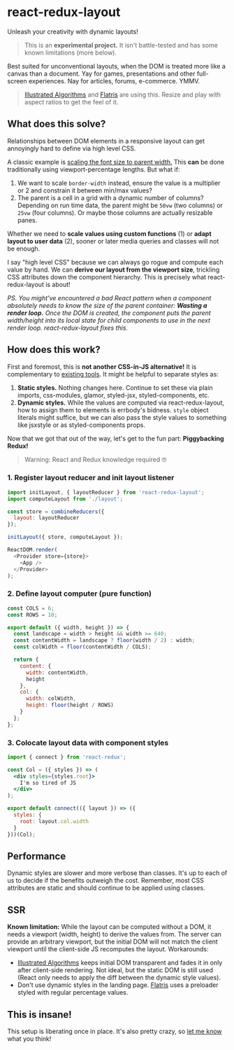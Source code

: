 # react-redux-layout
Unleash your creativity with dynamic layouts!

> This is an **experimental project.** It isn't battle-tested and has some known limitations (more below).

Best suited for unconventional layouts, when the DOM is treated more like a canvas than a document. Yay for games, presentations and other full-screen experiences. Nay for articles, forums, e-commerce. YMMV.

> [Illustrated Algorithms](https://illustrated-algorithms.now.sh/) and [Flatris](https://skidding.github.io/flatris/) are using this. Resize and play with aspect ratios to get the feel of it.

## What does this solve?

Relationships between DOM elements in a responsive layout can get annoyingly hard to define via high level CSS.

A classic example is [scaling the font size to parent width.](http://stackoverflow.com/questions/16056591/font-scaling-based-on-width-of-container#comment29460412_19814948) This **can** be done traditionally using viewport-percentage lengths. But what if:

1. We want to scale `border-width` instead, ensure the value is a multiplier or 2 and constrain it between min/max values?
2. The parent is a cell in a grid with a dynamic number of columns? Depending on run time data, the parent might be `50vw` (two columns) or `25vw` (four columns). Or maybe those columns are actually resizable panes.

Whether we need to **scale values using custom functions** (1) or **adapt layout to user data** (2), sooner or later media queries and classes will not be enough.

I say "high level CSS" because we can always go rogue and compute each value by hand. We can **derive our layout from the viewport size**, trickling CSS attributes down the component hierarchy. This is precisely what react-redux-layout is about!

_PS. You might've encountered a bad React pattern when a component absolutely needs to know the size of the parent container: **Wasting a render loop.** Once the DOM is created, the component puts the parent width/height into its local state for child components to use in the next render loop. react-redux-layout fixes this._

## How does this work?

First and foremost, this is **not another CSS-in-JS alternative!** It is complementary to [existing tools](https://github.com/MicheleBertoli/css-in-js#features). It might be helpful to separate styles as:

1. **Static styles.** Nothing changes here. Continue to set these via plain imports, css-modules, glamor, styled-jsx, styled-components, etc.
2. **Dynamic styles.** While the values are computed via react-redux-layout, how to assign them to elements is errbody's bidness. `style` object literals might suffice, but we can also pass the style values to something like jsxstyle or as styled-components props.

Now that we got that out of the way, let's get to the fun part: **Piggybacking Redux!**

> Warning: React and Redux knowledge required 🤓

### 1. Register layout reducer and init layout listener

```js
import initLayout, { layoutReducer } from 'react-redux-layout';
import computeLayout from './layout';

const store = combineReducers({
  layout: layoutReducer
});

initLayout({ store, computeLayout });

ReactDOM.render(
  <Provider store={store}>
    <App />
  </Provider>
);
```

### 2. Define layout computer (pure function)

```js
const COLS = 6;
const ROWS = 10;

export default ({ width, height }) => {
  const landscape = width > height && width >= 640;
  const contentWidth = landscape ? floor(width / 2) : width;
  const colWidth = floor(contentWidth / COLS);

  return {
    content: {
      width: contentWidth,
      height
    },
    col: {
      width: colWidth,
      height: floor(height / ROWS)
    }
  };
};
```

### 3. Colocate layout data with component styles

```jsx
import { connect } from 'react-redux';

const Col = ({ styles }) => (
  <div styles={styles.root}>
    I'm so tired of JS
  </div>
);

export default connect(({ layout }) => ({
  styles: {
    root: layout.col.width
  }
}))(Col);

```

## Performance

Dynamic styles are slower and more verbose than classes. It's up to each of us to decide if the benefits outweigh the cost. Remember, most CSS attributes are static and should continue to be applied using classes.

## SSR

**Known limitation:** While the layout can be computed without a DOM, it needs a viewport (width, height) to derive the values from. The server can provide an arbitrary viewport, but the initial DOM will not match the client viewport until the client-side JS recomputes the layout. Workarounds:

- [Illustrated Algorithms](https://illustrated-algorithms.now.sh/) keeps initial DOM transparent and fades it in only after client-side rendering. Not ideal, but the static DOM is still used (React only needs to apply the diff between the dynamic style values).
- Don't use dynamic styles in the landing page. [Flatris](https://skidding.github.io/flatris/) uses a preloader styled with regular percentage values.

## This is insane!

This setup is liberating once in place. It's also pretty crazy, so [let me know](https://twitter.com/skidding) what you think!
